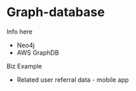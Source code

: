 # Graph-database

Info here
- Neo4j
- AWS GraphDB

Biz Example
- Related user referral data - mobile app